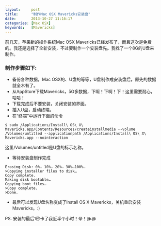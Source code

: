 ```yaml
---
layout:     post
title:      "制作Mac OSX Mavericks安装盘"
date:       2013-10-27 11:16:17
categories: [Max OSX]
keywords:   [Mavericks]
---
```


前几天，苹果新的操作系统Mac OSX Mavericks已经发布了，而且这次是免费的。我还是选择了全新安装，不过要制作一个安装盘先。我找了一个8G的U盘来制作。
<!--more-->

### 制作步骤如下:

- 备份各种数据，Mac OSX的、U盘的等等，U盘制作成安装盘后，原先的数据就全木有了。
- 从AppStore下载Mavericks，5G多数据，下啊！下啊！下！这里需要耐心，哈哈！
- 下载完成后不要安装，关闭安装的界面。
- 插入U盘，启动终端。
- 在“终端”中运行下面的命令

```shell
$ sudo /Applications/Install\ OS\ X\ Mavericks.app/Contents/Resources/createinstallmedia --volume /Volumes/untitled --applicationpath /Applications/Install\ OS\ X\ Mavericks.app --nointeraction
```

这里/Volumes/untitled是U盘的标示名称。

- 等待安装盘制作完成

```shell
Erasing Disk: 0%… 10%… 20%… 30%…100%… 
>Copying installer files to disk… 
Copy complete. 
Making disk bootable… 
Copying boot files… 
>Copy complete. 
>Done.
```

- 最后可以发现U盘名称变成了Install OS X Mavericks，关机重启安装Mavericks。:)

PS. 安装的最后1秒卡了我近半个小时！晕！@.@
